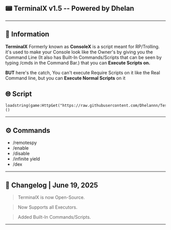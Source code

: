 ## 📟 TerminalX v1.5 -- Powered by Dhelan

---

## 📜 Information
**TerminalX** Formerly known as **ConsoleX** is a script meant for RP/Trolling. it's used to make your Console look like the Owner's by  giving you the Command Line (It also has Built-In Commands/Scripts that can be seen by typing /cmds in the Command Bar.) 
that you can **Execute Scripts on.**

**BUT** here's the catch, You can't execute Require Scripts on it like the Real Command line, but you can **Execute Normal Scripts** on it


## 🌐 Script
```
loadstring(game:HttpGet("https://raw.githubusercontent.com/Dhelannn/Test/refs/heads/main/TerminalX"))()
```
---

## ⚙️ Commands

- /remotespy
- /enable
- /disable
- /infinite yield
- /dex

---

## 💾 Changelog | June 19, 2025

> TerminalX is now Open-Source. 

> Now Supports all Executors. 

> Added Built-In Commands/Scripts.

---
